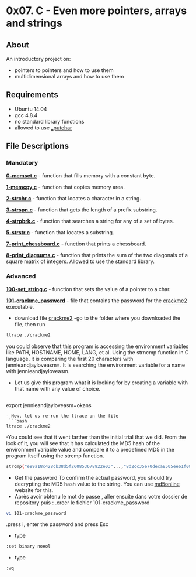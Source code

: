 # 0x07. C - Even more pointers, arrays and strings
## About
An introductory project on:
- pointers to pointers and how to use them
- multidimensional arrays and how to use them
## Requirements
- Ubuntu 14.04
- gcc 4.8.4
- no standard library functions
- allowed to use [_putchar](https://github.com/hounsounon-anselme/_putchar.c/blob/master/_putchar.c)
## File Descriptions
### Mandatory
**[0-memset.c](0-memset.c)** - function that fills memory with a constant byte.

**[1-memcpy.c](1-memcpy.c)** - function that copies memory area.

**[2-strchr.c]()** - function that locates a character in a string.

**[3-strspn.c](3-strspn.c)** - function that gets the length of a prefix substring.

**[4-strpbrk.c](4-strpbrk.c)** - function that searches a string for any of a set of bytes.

**[5-strstr.c](5-strstr.c)** - function that locates a substring.

**[7-print_chessboard.c](7-print_chessboard.c)** - function that prints a chessboard.

**[8-print_diagsums.c](8-print_diagsums.c)** - function that prints the sum of the two diagonals of a square matrix of integers. Allowed to use the standard library.


### Advanced
**[100-set_string.c](100-set_string.c)** - function that sets the value of a pointer to a char.

**[101-crackme_password](101-crackme_password)** - file that contains the password for the [crackme2](https://github.com/holbertonschool/0x06.c) executable.
- download file [crackme2](https://raw.githubusercontent.com/holbertonschool/0x06.c/master/crackme2)
-go to the folder where you downloaded the file, then run 
```bash
ltrace ./crackme2
```
   you could observe that this program is accessing the environment variables like PATH, HOSTNAME, HOME, LANG, et al. Using the strncmp function in C language, it is comparing the first 20 characters with jennieandjayloveasm=. It is searching the environment variable for a name with jennieandjayloveasm.
   
- Let us give this program what it is looking for by creating a variable with that name with any value of choice.
   
  ```bash
export jennieandjayloveasm=okans
```
- Now, let us re-run the ltrace on the file
 ```bash
ltrace ./crackme2
```
-You could see that it went farther than the initial trial that we did.
From the look of it, you will see that it has calculated the MD5 hash of the environment variable value and compare it to a predefined MD5  in the program itself using the strcmp function.
```bash
strcmp("e99a18c428cb38d5f260853678922e03"...,"8d2cc35e70deca8505ee61f089a46ec4"...) = 45
```
- Get the password
To confirm the actual password, you should try decrypting the MD5 hash value to the string. You can use [md5online](https://www.md5online.org/md5-decrypt.html) website for this.
- Après avoir obtenu le mot de passe , aller ensuite dans votre dossier de repository puis :
.creer le fichier 101-crackme_password
```bash
vi 101-crackme_password
```
.press i, enter the password and press Esc
- type
```bash
:set binary noeol
```
- type
```bash
:wq
```
